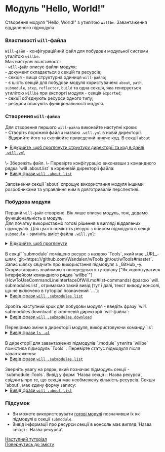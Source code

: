 # Модуль "Hello, World!"

Створення модуля "Hello, World!" з утилітою `willbe`. Завантаження віддаленого підмодуля

### <a name="will-file-futures"></a> Властивості `will`-файла
`Will-файл` - конфігураційний файл для побудови модульної системи утилітою `willbe`.  
Має наступні властивості:  
\- `will-файл` описує файли модуля;  
\- документ складається з секцій та ресурсів;  
\- секція - вища структурна одиниця `will-файлa`;  
\- є шість секцій для побудови модуля користувачем: `about`, `path`, `submodule`, `step`, `reflector`, `build` та одна секція, яка генерується утилітою `willbe` при експорті модуля - секція `exported`;  
\- секції об'єднують ресурси одного типу;  
\- ресурси описують функціональності модуля.  

### <a name="will-file-creation"></a> Створення `will-файла`  
Для створення першого `will-файла` виконайте наступні кроки:  
\- Cтворіть порожній файл з назвою `.will.yml` в новій директорії.  
\- Відкрийте його та скопіюйте приведений нижче код. В секції `about`   

<details>
  <summary><u>Відкрийте, щоб проглянути структуру директорії та код в файлі <code>.will.yml</code></u></summary> 
    
```
first               # директорія, назва довільна
  └── .will.yml     # конфігураційний файл
  
```

<p>Код в файлі <code>.will.yml</code></p>
    
```yaml
about :

    name : helloWorld
    description : "First module like 'Hello, World!' application"
    version : 0.0.1
    keywords :
        - willbe
```

</details>

</br>
\- Збережіть файл.  
\- Перевірте конфігурацію виконавши з командного рядка `will .about.list` в кореневій директорії файлa:

<details>
  <summary><u>Вивід фрази <code>will .about.list</code></u></summary>

  ```
[user@user ~]$ will .about.list
Request ".about.list"
  . Read : /path_to_file/.will.yml
. Read 1 will-files in 0.109s
About
 name : 'helloWorld'
 description : 'First module like 'Hello, World!' application'
 version : '0.0.1'
 enabled : 1
 keywords :
   'willbe'

```

</details>

</br>
Заповнення секції `about` спрощує використання модуля іншими розробниками та управління ним в довготривалій перспективі.  

### <a name="first-modules"></a> Побудова модуля  
Перший `will-файл` створено. Він лише описує модуль, тож, додамо функціональність в модуль.  
Для початку використаємо готові рішення в вигляді віддалених підмодулів. Для цього помістіть ресурс з описом підмодуля в секції `submodule` - замініть вміст файла `.will.yml`:  

<details>
  <summary><u>Відкрийте, щоб проглянути</u></summary> 

```yaml
about :

    name : helloWorld
    description : "First module like 'Hello, World!' application"
    version : 0.0.1
    keywords :
        - willbe

submodule :

    Tools : git+https:///github.com/Wandalen/wTools.git/out/wTools#master

```

<p>Структура директорії</p>

```
first              
  └── .will.yml     
  
```

</details>

</br>
В секції `submodule` поміщено ресурс з назвою `Tools`, який має _URL_-шлях `git+https:///github.com/Wandalen/wTools.git/out/wTools#master`. Запис шляху свідчить про використання підмодуля з _GitHub_-у.  
Скориставшись знайомою з попереднього туторіалу ["Як користуватися інтерфейсом командного рядка `willbe`"](HowToUseCommandLineInterfaceOfWill.md#list-commands) фразою `will. submodules.list`, отримаємо такий вивід (тут і далі, текст виводу консолі, що не включено в туторіал позначений `...`):  

<details>
  <summary><u>Вивід фрази <code>will .submodules.list</code></u></summary> 

```
[user@user ~]$ will .submodules.list
...
 ! Failed to read submodule::Tools, try to download it with .submodules.download or even clean it before downloading
...
  isDownloaded : false
  Exported builds : []

```

</details>

</br>
Зробіть наступний крок для побудови модуля - введіть фразу `will. submodules.download` в кореневій директорії `will-файла`:

<details>
  <summary><u>Вивід фрази <code>will .submodules.download</code></u></summary> 

```
[user@user ~]$ will .submodules.download
...
   . Read : /path_to_file/.module/Tools/out/wTools.out.will.yml
   + module::Tools was downloaded in 12.360s
 + 1/1 submodule(s) of module::helloWorld were downloaded in 12.365s

```

</details>

</br>
Перевіримо зміни в директорії модуля, використовуючи команду `ls`:

<details>
  <summary><u>Вивід фрази <code>ls -al</code></u></summary> 

```
[user@user ~]$ ls -al
...
drwxr-xr-x 4 user user 4096 Мар 12 07:20 .module
-rw-r--r-- 1 user user  306 Мар  1 11:20 .will.yml

```

```
[user@user ~]$ ls -al module/
...
drwxr-xr-x 4 user user 4096 Мар 12 07:20 Tools

```

<p>Що відповідає структурі каталогів:</p>

```
first
  ├── .module
  │       └── Tools
  └── .will.yml 

```

</details>

</br>
В директорії для завантажених підмодулів `.module` утиліта `willbe` помістила підмодуль `Tools` . Перевірте статус підмодуля після завантаження:  

<details>
  <summary><u>Вивід фрази <code>will .submodules.list</code></u></summary> 

```
[user@user ~]$ will .submodules.list
...
 . Read : /path_to_file/.module/Tools/out/wTools.out.will.yml
...
submodule::Tools
  path : git+https:///github.com/Wandalen/wTools.git/out/wTools#master
  isDownloaded : true
  Exported builds : [ 'proto.export' ]

```

</details>

</br>
Зверніть увагу на рядок, який позначає підмодуль секції - `submodule::Tools`. Вивід у формі 'Назва секції :: Назва ресурса', свідчить про те, що секція має необмежену кількість ресурсів. Секція `about`, має єдину форму запису:  

<details>
  <summary><u>Вивід фрази <code>will .about.list</code></u></summary> 

```
[user@user ~]$ will .about.list
...
About
  name : 'helloWorld'
  description : 'First module like 'Hello, World!' application'
  ...

```

</details>

### Підсумок
- Ви можете використовувати [готові модулі](#first-modules) позначивши їх як підмодулі в секції `submodule`.
- Вивід інформації про ресурси секції в консоль має вигляд 'Назва секції :: Назва ресурса'.

[Наступний туторіал](SubmodulesAdministration.md)   
[Повернутись до змісту](../README.md#tutorials)
